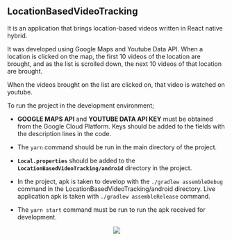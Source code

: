 ## LocationBasedVideoTracking

It is an application that brings location-based videos written in React native hybrid.

It was developed using Google Maps and Youtube Data API.
When a location is clicked on the map, the first 10 videos of the location are brought, and as the list is scrolled down, the next 10 videos of that location are brought.

When the videos brought on the list are clicked on, that video is watched on youtube.

To run the project in the development environment;

- **GOOGLE MAPS API** and **YOUTUBE DATA API KEY** must be obtained from the Google Cloud Platform. Keys should be added to the fields with the description lines in the code.

- The `yarn` command should be run in the main directory of the project.

- **`Local.properties`** should be added to the **`LocationBasedVideoTracking/android`** directory in the project.

- In the project, apk is taken to develop with the `./gradlew assembleDebug` command in the LocationBasedVideoTracking/android directory. Live application apk is taken with `./gradlew assembleRelease` command.

- The `yarn start` command must be run to run the apk received for development.

<p align='center'>
  <img src="https://user-images.githubusercontent.com/53093667/147156516-5415177c-2803-4e76-9022-e91cf7370f02.gif">
</p>
